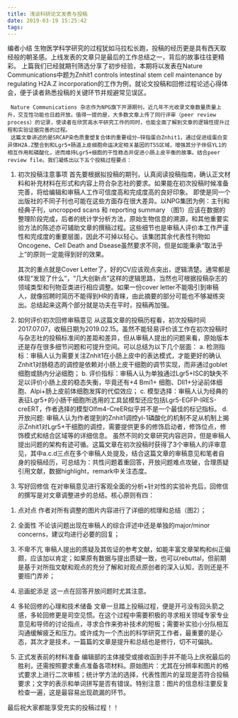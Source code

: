 ```yaml
---
title: 浅谈科研论文发表与投稿
date: 2019-03-19 15:25:42
tags:
---
```

编者小结
    生物医学科学研究的过程犹如马拉松长跑，投稿的经历更是具有西天取经般的朝圣感。上线发表的文章只是最后的工作总结之一，背后的故事往往更精彩。 上篇我们已经就期刊筛选分享了初步经验，本期将以发表在Nature Communications中题为Znhit1 controls intestinal stem cell maintenance by regulating H2A.Z incorporation的工作为例，就论文投稿和回修过程论述心得体会，便于读者熟悉投稿的关键环节并规避常见误区。

     Nature Communications 杂志作为NPG旗下开源期刊，近几年不光收录文章数量质量上升，交互性功能也日趋开放。值得一提的是，大多数文章上传了同行评审（peer review process）的记录，使读者在欣赏高水平研究工作的同时，也能全面了解到文章的逻辑性提升过程和实验证据完善的过程。
     这篇文章讲述的是SRCAP染色质重塑复合体的重要组分—锌指蛋白Znhit1，通过促进组蛋白变异体H2A.Z整合到和Lgr5+肠道上皮细胞命运决定相关基因的TSS区域，增强其分子伴侣YL1的相互作用和磷酸化，进而维持Lgr5+细胞的干性稳态并促进小肠上皮平衡的故事。结合peer review file。我们凝练出以下五个投稿过程要点：

1. 初次投稿注意事项
     首先要根据拟投稿的期刊，认真阅读投稿指南，确认正文材料和补充材料在形式和内容上符合杂志社的要求。如果能在初次投稿时候准备完善，将给编辑和审稿人工作可信度高和完成度高的良好印象。
     即使是同一个出版社的不同子刊也可能在这些方面存在很大差异。以NPG集团为例：主刊和经典子刊，uncropped scans 和 reporting summary （图1）应该在数据的整理阶段完成，后者的统计学分析方法，原始生物信息的溯源，和其他重要实验方法的陈述亦可辅助文章的撰稿过程。这些细节也是审稿人评价本工作严谨性和完成度的重要层面，因此不可掉以轻心。该集团其余代表性刊物如Oncogene、Cell Death and Dsease虽然要求不同，但是如能秉承“取法乎上”的原则一定能得到好的效果。



   其次的重点就是Cover Letter了，好的CV应该观点突出，逻辑清楚。通常都是体现“发现了什么”，“几大创新点”这样的逻辑思路，当然也可根据投稿杂志的领域类型和刊物亚类进行相应调整。如果一份cover letter不能吸引到审稿人，就像招聘时简历不能得到HR的青睐，由此摘要的部分可能也不够凝练突出。总结起来这两个部分就是功夫在平时，投稿再加强。

2. 如何评价初次回修审稿意见
     从这篇文章的投稿历程看，初次投稿时间2017.07.07，收稿日期为2019.02.15。虽然不能轻易评价该工作在初次投稿时与杂志社的投稿标准间的差距和差异，但从审稿人提出的问题来看，原始版本还是存在很多细节问题和可提升空间。可以总结为以下几个层面：
a.  检测指标：审稿人认为需要关注Znhit1在小肠上皮中的表达模式，才能更好的确认Znhit1对肠稳态的调控是依赖对小肠上皮干细胞的调节实现，而非通过goblet细胞或肠内分泌细胞；
b.  评价指标：审稿人认为单独通过Lgr5+ISC的缺失不足以评价小肠上皮的稳态失衡，毕竟还有+4 Bmi1+ 细胞、Dll1+分泌前体细胞、Alpi+肠上皮前体细胞发挥的代偿效应；
c.  模型选择：审稿人认为经典的表征Lgr5+的小肠干细胞所选用的工具鼠模型还应包括Lgr5-EGFP-IRES-creERT，作者选择的模型Olfm4-CreER似乎并不是一个最佳的标记指标。
d.  开放问题: 审稿人认为作者提到的Znhit1调控yl-1磷酸化的机制不足从机制上揭示Znhit1对Lgr5+干细胞的调控，需要提供更多的修饰启动者，修饰位点，修饰模式和结合区域等的详细信息。
虽然不同的文章研究内容迥异，但是审稿人提出问题的架构有迹可循。这篇文章在初次投稿时获得了3个审稿人的评审意见，其中a.c.d三点在多个审稿人处提及，结合这篇文章的审稿意见和笔者自身的投稿经历，可总结为：共性问题着重回答，开放问题难点攻破，合理质疑引用文献，数据highlight，remark中关注态度。

3. 写好回修信
       在对审稿意见进行客观全面的分析+针对性的实验补充后，回修信的撰写是对文章调整进步的总结。核心原则有四：
1)  点对点 作者对所有调整的图片内容进行了详细的梳理和总结（图2）； 



2)  全面性 不论该问题出现在审稿人的综合评述中还是单独的major/minor concerns，建议均进行必要的回复；
3)  不卑不亢 审稿人提出的质疑及其佐证的参考文献，如能丰富文章架构和纠正偏颇，应该加以肯定；如果原有数据与提出质疑一致，也可以rebuttal，但前期是基于对所指文献和观点的充分了解和对观点原创者的深入认知，否则还是不要班门弄斧；
4)  忌画蛇添足 这一点在回答开放问题时尤其注意。

4. 多轮回修的心理和技术储备
      文章一旦踏上投稿过程，便是开弓没有回头箭之感，多轮回修更是司空见惯。在这个过程中需要积极的寻求相关领域专家专业意见和导师的讨论指点，寻求合作来弥补技术的短板；需要补实验小分队相互沟通缓解疲乏和压力。或许成为一个杰出的科学研究工作者，最重要的是心态，其次才是技术，一篇篇的文章是提升和总结也是修行，切不可偏执。

5. 正式发表前的材料准备
     编辑部的主体接受或接收函到手并不能马上庆祝最后的胜利，还需按照要求重点准备各项材料。原始图片：尤其在分辨率和图片的格式要求上进行二次审核；统计学方法的选择，代表性图片的呈现是否符合投稿要求；文字的表示和单词拼写是否有错误。特别注意：图片的信息标注要反复检查一遍，这是最容易出现疏漏的环节。

最后祝大家都能享受充实的投稿过程！！

